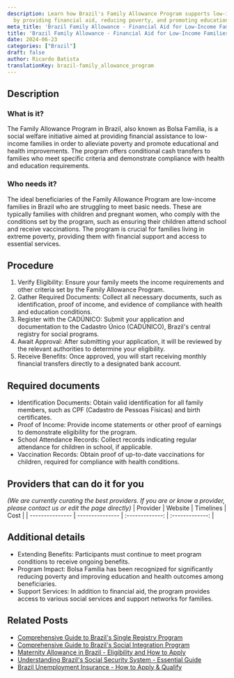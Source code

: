 ```yaml
---
description: Learn how Brazil's Family Allowance Program supports low-income families
  by providing financial aid, reducing poverty, and promoting education and health.
meta_title: 'Brazil Family Allowance - Financial Aid for Low-Income Families'
title: 'Brazil Family Allowance - Financial Aid for Low-Income Families'
date: 2024-06-23
categories: ["Brazil"]
draft: false
author: Ricardo Batista
translationKey: brazil-family_allowance_program
---
```



## Description
### What is it?
The Family Allowance Program in Brazil, also known as Bolsa Família, is a social welfare initiative aimed at providing financial assistance to low-income families in order to alleviate poverty and promote educational and health improvements. The program offers conditional cash transfers to families who meet specific criteria and demonstrate compliance with health and education requirements.

### Who needs it?
The ideal beneficiaries of the Family Allowance Program are low-income families in Brazil who are struggling to meet basic needs. These are typically families with children and pregnant women, who comply with the conditions set by the program, such as ensuring their children attend school and receive vaccinations. The program is crucial for families living in extreme poverty, providing them with financial support and access to essential services.

## Procedure

1. Verify Eligibility: Ensure your family meets the income requirements and other criteria set by the Family Allowance Program.
2. Gather Required Documents: Collect all necessary documents, such as identification, proof of income, and evidence of compliance with health and education conditions.
3. Register with the CADÚNICO: Submit your application and documentation to the Cadastro Único (CADÚNICO), Brazil's central registry for social programs.
4. Await Approval: After submitting your application, it will be reviewed by the relevant authorities to determine your eligibility.
5. Receive Benefits: Once approved, you will start receiving monthly financial transfers directly to a designated bank account.


## Required documents

- Identification Documents: Obtain valid identification for all family members, such as CPF (Cadastro de Pessoas Físicas) and birth certificates.
- Proof of Income: Provide income statements or other proof of earnings to demonstrate eligibility for the program.
- School Attendance Records: Collect records indicating regular attendance for children in school, if applicable.
- Vaccination Records: Obtain proof of up-to-date vaccinations for children, required for compliance with health conditions.


## Providers that can do it for you
_(We are currently curating the best providers. If you are or know a provider, please contact us or edit the page directly)_
| Provider        |     Website     |     Timelines    |       Cost      |
| --------------- | --------------- |  :-------------: | :-------------: |

## Additional details

- Extending Benefits: Participants must continue to meet program conditions to receive ongoing benefits.
- Program Impact: Bolsa Família has been recognized for significantly reducing poverty and improving education and health outcomes among beneficiaries.
- Support Services: In addition to financial aid, the program provides access to various social services and support networks for families.

## Related Posts

- [Comprehensive Guide to Brazil's Single Registry Program](https://tramitit.com/guides/brazil/single_registry_for_social_programs/)
- [Comprehensive Guide to Brazil's Social Integration Program](https://tramitit.com/guides/brazil/social_integration_program/)
- [Maternity Allowance in Brazil - Eligibility and How to Apply](https://tramitit.com/guides/brazil/maternity_allowance_request/)
- [Understanding Brazil's Social Security System - Essential Guide](https://tramitit.com/guides/brazil/social_security/)
- [Brazil Unemployment Insurance - How to Apply & Qualify](https://tramitit.com/guides/brazil/unemployment_insurance/)